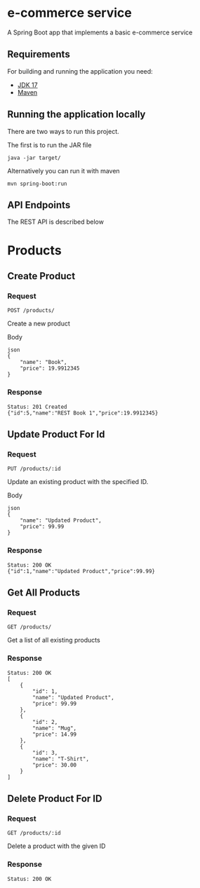 e-commerce service
===

A Spring Boot app that implements a basic e-commerce service

## Requirements

For building and running the application you need:

- [JDK 17](https://www.oracle.com/java/technologies/downloads/#java17)
- [Maven](https://maven.apache.org/download.cgi)

## Running the application locally

There are two ways to run this project.

The first is to run the JAR file

```shell
java -jar target/
```

Alternatively you can run it with maven

```shell
mvn spring-boot:run
```

## API Endpoints
The REST API is described below

# Products

## Create Product

### Request

`POST /products/`

Create a new product

Body

    json
    {
        "name": "Book",
        "price": 19.9912345
    }

### Response

    Status: 201 Created
    {"id":5,"name":"REST Book 1","price":19.9912345}

## Update Product For Id

### Request

`PUT /products/:id`

Update an existing product with the specified ID. 

Body

    json
    {
        "name": "Updated Product",
        "price": 99.99
    }

### Response

    Status: 200 OK
    {"id":1,"name":"Updated Product","price":99.99}

## Get All Products

### Request

`GET /products/`

Get a list of all existing products

### Response

    Status: 200 OK
    [
        {
            "id": 1,
            "name": "Updated Product",
            "price": 99.99
        },
        {
            "id": 2,
            "name": "Mug",
            "price": 14.99
        },
        {
            "id": 3,
            "name": "T-Shirt",
            "price": 30.00
        }
    ]

## Delete Product For ID

### Request

`GET /products/:id`

Delete a product with the given ID

### Response

    Status: 200 OK

